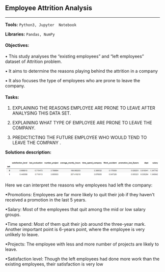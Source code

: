 ## 	 							 Employee Attrition Analysis

------

**Tools:** `Python3, Jupyter  Notebook`

**Libraries:** `Pandas, NumPy`

#### Objectives:

• This study analyses the “existing employees” and “left employees” dataset of Attrition problem.

• It aims to determine the reasons playing behind the attrition in a company

• It also focuses the type of employees who are prone to leave the company.

#### Tasks:

1. EXPLAINING THE REASONS EMPLOYEE ARE PRONE TO LEAVE AFTER ANALYSING THIS DATA SET.

2. EXPLAINING WHAT TYPE OF EMPLOYEE ARE PRONE TO LEAVE THE COMPANY.

3. PREDICTICTING THE FUTURE EMPLOYEE WHO WOULD TEND TO LEAVE THE COMPANY .

   

**Solutions description:** 

![Picture1](\img\Picture1.png)

Here we can interpret the reasons why employees had left the company:

•Promotions: Employees are far more likely to quit their job if they haven't received a promotion in the last 5 years.

•Salary: Most of the employees that quit among the mid or low salary groups.

•Time spend: Most of them quit their job around the three-year mark. Another important point is 6-years point, where the employee is very unlikely to leave.

•Projects: The employee with less and more number of projects are likely to leave.

•Satisfaction level: Though the left employees had done more work than the existing employees, their satisfaction is very low